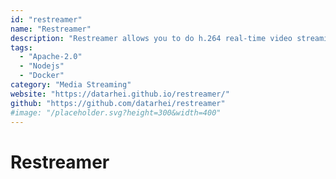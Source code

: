 ```yaml
---
id: "restreamer"
name: "Restreamer"
description: "Restreamer allows you to do h.264 real-time video streaming on your website without a streaming provider."
tags:
  - "Apache-2.0"
  - "Nodejs"
  - "Docker"
category: "Media Streaming"
website: "https://datarhei.github.io/restreamer/"
github: "https://github.com/datarhei/restreamer"
#image: "/placeholder.svg?height=300&width=400"
---
```


# Restreamer
